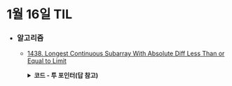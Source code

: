 # 1월 16일 TIL

* ### 알고리즘

    * [1438. Longest Continuous Subarray With Absolute Diff Less Than or Equal to Limit](https://leetcode.com/problems/longest-continuous-subarray-with-absolute-diff-less-than-or-equal-to-limit/description/)
    
      <details>
      <summary><strong>코드 - 투 포인터(답 참고)</strong></summary>

        ```java

            class Solution {
            public int longestSubarray(int[] nums, int limit) {
                int n = nums.length, answer = 0;

                ArrayDeque<Integer> max = new ArrayDeque<>();
                ArrayDeque<Integer> min = new ArrayDeque<>();

                int l = 0;
                for(int r=0 ; r<n ; r++){
                    while(!max.isEmpty() && max.peekLast() < nums[r]){
                        max.pollLast();
                    }
                    max.add(nums[r]);

                    while(!min.isEmpty() && min.peekLast() > nums[r])
                        min.pollLast();

                    min.add(nums[r]);

                    while(!max.isEmpty() && !min.isEmpty() && max.peekFirst() - min.peekFirst() > limit){
                        if(max.peekFirst() == nums[l])max.poll();
                        if(min.peekFirst() == nums[l])min.poll();
                        l++;
                    }

                    answer = Math.max(answer, r - l + 1);
                }

                return answer;
            }
        }

        ```

    </details>
